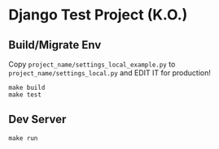 Django Test Project (K.O.)
==========================



Build/Migrate Env
-----------------

Copy `project_name/settings_local_example.py` to `project_name/settings_local.py` and EDIT IT for production!

	make build
	make test



Dev Server
--------------

	make run

